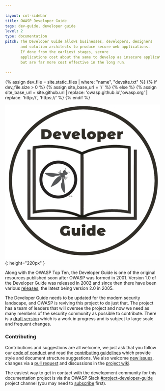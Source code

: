 ```yaml
---

layout: col-sidebar
title: OWASP Developer Guide
tags: dev-guide, developer guide
level: 2
type: documentation
pitch: The Developer Guide allows businesses, developers, designers
       and solution architects to produce secure web applications.
       If done from the earliest stages, secure
       applications cost about the same to develop as insecure applications,
       but are far more cost effective in the long run.

---
```

{% assign dev_file = site.static_files | where: "name", "devsite.txt" %}
{% if dev_file.size > 0 %}
{% assign site_base_url = '/' %}
{% else %}
{% assign site_base_url = site.github.url | replace: 'owasp.github.io','owasp.org' | replace: 'http://', 'https://' %}
{% endif %}

![Developer Guide](assets/images/dg_logo.png "OWASP Developer Guide"){: height="220px" }

Along with the OWASP Top Ten, the Developer Guide is one of the original resources
published soon after OWASP was formed in 2001.
Version 1.0 of the Developer Guide was released in 2002
and since then there have been various [releases][versions], the latest being version 2.0 in 2005.

The Developer Guide needs to be updated for the modern security landscape,
and OWASP is reviving this project to do just that.
The project has a team of leaders that will oversee the project
and now we need as many members of the security community as possible to contribute.
There is a [draft version](draft) which is a work in progress and is subject to large scale and frequent changes.

### Contributing

Contributions and suggestions are all welcome, we just ask that you follow our [code of conduct][conduct]
and read the [contributing guidelines][contribution] which provide style and document structure suggestions.
We also welcome [new issues][issues], changes via a [pull request][request]
and discussions in the [project wiki][wiki].

The easiest way to get in contact with the development community for this documentation project
is via the OWASP Slack [#project-developer-guide][project] project channel (you may need to [subscribe][slack] first).

[conduct]: code_of_conduct.md
[contribution]: contributing.md
[issues]: https://github.com/OWASP/www-project-developer-guide/issues/new/choose
[project]: https://owasp.slack.com/messages/C04QN6CMNAC
[slack]: https://owasp.org/slack/invite
[request]: https://github.com/OWASP/www-project-developer-guide/pulls
[versions]: https://github.com/OWASP/DevGuide/wiki#old-versions
[wiki]: https://github.com/OWASP/www-project-developer-guide/wiki
